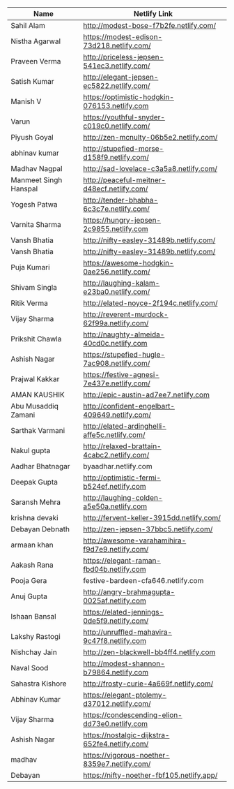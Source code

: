 |Name                 |Netlify Link                                   |
|---------------------|-----------------------------------------------|
|Sahil Alam           |http://modest-bose-f7b2fe.netlify.com/         |
|Nistha Agarwal       |https://modest-edison-73d218.netlify.com/      |
|Praveen Verma        |http://priceless-jepsen-541ec3.netlify.com/    |
|Satish Kumar         |http://elegant-jepsen-ec5822.netlify.com/      |
|Manish V             |https://optimistic-hodgkin-076153.netlify.com  |
|Varun                |https://youthful-snyder-c019c0.netlify.com/    |
|Piyush Goyal         |http://zen-mcnulty-06b5e2.netlify.com/         |
|abhinav kumar        |http://stupefied-morse-d158f9.netlify.com/     |
|Madhav Nagpal        |http://sad-lovelace-c3a5a8.netlify.com/        |
|Manmeet Singh Hanspal|http://peaceful-meitner-d48ecf.netlify.com/    |
|Yogesh Patwa         |http://tender-bhabha-6c3c7e.netlify.com/       |
|Varnita Sharma       |https://hungry-jepsen-2c9855.netlify.com       |
|Vansh Bhatia         |http://nifty-easley-31489b.netlify.com/        |
|Vansh Bhatia         |http://nifty-easley-31489b.netlify.com/        |
|Puja Kumari          |https://awesome-hodgkin-0ae256.netlify.com/    |
|Shivam Singla        |http://laughing-kalam-e23ba0.netlify.com/      |
|Ritik Verma          |http://elated-noyce-2f194c.netlify.com/        |
|Vijay Sharma         |http://reverent-murdock-62f99a.netlify.com/    |
|Prikshit Chawla      |http://naughty-almeida-40cd0c.netlify.com      |
|Ashish Nagar         |https://stupefied-hugle-7ac908.netlify.com/    |
|Prajwal Kakkar       |https://festive-agnesi-7e437e.netlify.com/     |
|AMAN KAUSHIK         |http://epic-austin-ad7ee7.netlify.com          |
|Abu Musaddiq Zamani  |http://confident-engelbart-409649.netlify.com/ |
|Sarthak Varmani      |http://elated-ardinghelli-affe5c.netlify.com/  |
|Nakul gupta          |http://relaxed-brattain-4cabc2.netlify.com/    |
|Aadhar Bhatnagar     |byaadhar.netlify.com                           |
|Deepak Gupta         |http://optimistic-fermi-b524ef.netlify.com     |
|Saransh Mehra        |http://laughing-colden-a5e50a.netlify.com      |
|krishna devaki       |http://fervent-keller-3915dd.netlify.com/      |
|Debayan Debnath      |http://zen-jepsen-37bbc5.netlify.com/          |
|armaan khan          |http://awesome-varahamihira-f9d7e9.netlify.com/|
|Aakash Rana          |https://elegant-raman-fbd04b.netlify.com       |
|Pooja Gera           |festive-bardeen-cfa646.netlify.com             |
|Anuj Gupta           |http://angry-brahmagupta-0025af.netlify.com    |
|Ishaan Bansal        |https://elated-jennings-0de5f9.netlify.com/    |
|Lakshy Rastogi       |http://unruffled-mahavira-9c47f8.netlify.com   |
|Nishchay Jain        |http://zen-blackwell-bb4ff4.netlify.com        |
|Naval Sood           |http://modest-shannon-b79864.netlify.com       |
|Sahastra Kishore     |http://frosty-curie-4a669f.netlify.com/        |
|Abhinav Kumar        |https://elegant-ptolemy-d37012.netlify.com/    |
|Vijay Sharma         |https://condescending-elion-dd73e0.netlify.com |
|Ashish Nagar         |https://nostalgic-dijkstra-652fe4.netlify.com/ |
|madhav               |https://vigorous-noether-8359e7.netlify.com/   |
|Debayan              |https://nifty-noether-fbf105.netlify.app/|
